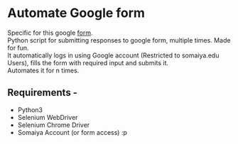 # Automate Google form

Specific for this google [form](https://goo.gl/axxoza).  
Python script for submitting responses to google form, multiple times. Made for fun.  
It automatically logs in using Google account (Restricted to somaiya.edu Users), fills the form with required input and submits it.  
Automates it for n times.  

## Requirements -
* Python3
* Selenium WebDriver
* Selenium Chrome Driver
* Somaiya Account (or form access) :p
